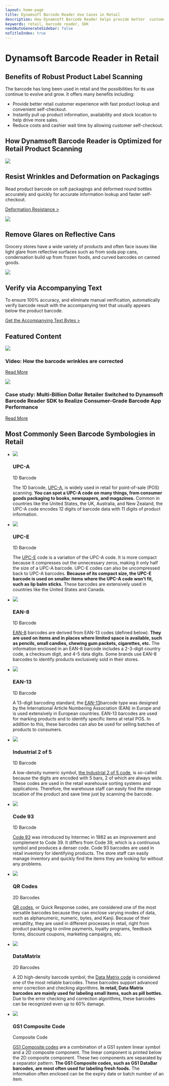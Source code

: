 ```yaml
---
layout: home-page
title: Dynamsoft Barcode Reader Use Cases in Retail
description: How Dynamsoft Barcode Reader helps provide better  customer experience, reduce costs, and drive more sales in retail
keywords: retail, barcode reader, SDK
needAutoGenerateSidebar: false
noTitleIndex: true
---
```


# Dynamsoft Barcode Reader in Retail

## Benefits of Robust Product Label Scanning

The barcode has long been used in retail and the possibilities for its use continue to evolve and grow. It offers many benefits including:

- Provide better retail customer experience with fast product lookup and convenient self-checkout.
- Instantly pull up product information, availability and stock location to help drive more sales.
- Reduce costs and cashier wait time by allowing customer self-checkout.

## How Dynamsoft Barcode Reader is Optimized for Retail Product Scanning
<div class="content-wrapper">
  <div class="content-card">
    <div class="imgBox"><img src="assets/resist-wrinkles-and-deformation.png"/></div>
    <div class="card-text">
      <h2>Resist Wrinkles and Deformation on Packagings</h2>
      <p>Read product barcode on soft packagings and deformed round bottles accurately and quickly for accurate information lookup and faster self-checkout.</p>
      <p><a class="orangeLink fontOswald mediumLink" href="https://www.dynamsoft.com/barcode-reader/introduction/how-to-guide/set-custom-area-for-accompanying-texts.html">Deformation Resistance ></a></p>
    </div>
  </div>
  <div class="content-card">
    <div class="imgBox"><img src="assets/remove-glares-on-reflective-cans.png" /></div>
    <div class="card-text">
      <h2>Remove Glares on Reflective Cans</h2>
      <p>Grocery stores have a wide variety of products and often face issues like light glare from reflective surfaces such as from soda pop cans, condensation build up from frozen foods, and curved barcodes on canned goods.</p>
    </div>
  </div>
  <div class="content-card">
    <div class="imgBox"><img src="assets/verify-via-accompanying-text.png"/></div>
    <div class="card-text">
      <h2>Verify via Accompanying Text</h2>
      <p>To ensure 100% accuracy, and eliminate manual verification, automatically verify barcode result with the accompanying text that usually appears below the product barcode.</p>
      <p><a class="orangeLink fontOswald mediumLink" href="https://www.dynamsoft.com/barcode-reader/introduction/how-to-guide/set-custom-area-for-accompanying-texts.html">Get the Accompanying Text Bytes ></a></p>
    </div>
  </div>
</div>

## Featured Content

<div class="content-wrapper two-column">
  <div class="content-card">
    <div class="imgBox"><img src="http://img.youtube.com/vi/fraXfsNqr24/0.jpg"></div>
    <div class="card-text">
      <h3>Video: How the barcode wrinkles are corrected</h3>
      <p><a class="orangeLink fontOswald mediumLink" href="http://www.youtube.com/watch?v=fraXfsNqr24">Read More</a></p>
    </div>
  </div>
  <div class="content-card">
    <div class="imgBox"><img src="https://www.dynamsoft.com/assets/images/img-banner/caseStudyImage/oceania-leading-retailer-case-study-banner.png"></div>
    <div class="card-text">
      <h3>Case study: Multi-Billion Dollar Retailer Switched to Dynamsoft Barcode Reader SDK to Realize Consumer-Grade Barcode App Performance</h3>
      <p><a class="orangeLink fontOswald mediumLink" href="https://www.dynamsoft.com/Company/oceania-leading-retailer-case-study.aspx">Read More</a></p>
    </div>
  </div>
</div>

## Most Commonly Seen Barcode Symbologies in Retail
<div class="carousel-wrapper content-wrapper">
  <ul>
    <li style="vertical-align: top" class="content-card">
      <div>
        <div class="imgBox"><img src='assets/upc_a.jpg' /></div>
        <div class="card-text">
          <h3>UPC-A</h3>
          <span>1D Barcode</span>
          <p>The 1D barcode, <a class="orangeLink" href="https://www.dynamsoft.com/Barcode-Types/UPC-A.aspx">UPC-A</a>, is widely used in retail for point-of-sale (POS) scanning. <b>You can spot a UPC-A code on many things, from consumer goods packaging to books, newspapers, and magazines.</b> Common in countries like the United States, the UK, Australia, and New Zealand, the UPC-A code encodes 12 digits of barcode data with 11 digits of product information. </p>
        </div>
      </div>
    </li>
    <li style="vertical-align: top" class="content-card">
      <div>
        <div class="imgBox"><img src='assets/upc-e.jpg'/></div>
        <div class="card-text">
          <h3>UPC-E</h3>
          <span>1D Barcode</span>
          <p>The <a class="orangeLink" href="https://www.dynamsoft.com/Barcode-Types/UPC-E.aspx">UPC-E</a> code is a variation of the UPC-A code. It is more compact because it compresses out the unnecessary zeros, making it only half the size of a UPC-A barcode. UPC-E codes can also be uncompressed back to UPC-A barcodes. <b>Because of its compact size, the UPC-E barcode is used on smaller items where the UPC-A code won’t fit, such as lip balm sticks.</b> These barcodes are extensively used in countries like the United States and Canada. </p>
        </div>
      </div>
    </li>
    <li style="vertical-align: top" class="content-card">
      <div>
        <div class="imgBox"><img src='assets/ean-8.jpg' /></div>
        <div class="card-text">
          <h3>EAN-8</h3>
          <span>1D Barcode</span>
          <p><a class="orangeLink" href="https://www.dynamsoft.com/Barcode-Types/EAN-8.aspx">EAN-8</a> barcodes are derived from EAN-13 codes (defined below). <b>They are used on items and in places where limited space is available, such as pencils, small candies, chewing gum packets, cigarettes, etc.</b> The information enclosed in an EAN-8 barcode includes a 2-3-digit country code, a checksum digit, and 4-5 data digits. Some brands use EAN-8 barcodes to identify products exclusively sold in their stores.</p>
        </div>
      </div>
    </li>    
    <li style="vertical-align: top" class="content-card">
      <div>
        <div class="imgBox"><img src='assets/ean-13.jpg' /></div>
        <div class="card-text">
          <h3>EAN-13</h3>
          <span>1D Barcode</span>
          <p>A 13-digit barcoding standard, the <a class="orangeLink" href="https://www.dynamsoft.com/Barcode-Types/EAN-13.aspx">EAN-13</a>barcode type was designed by the International Article Numbering Association (EAN) in Europe and is used extensively in European countries. EAN-13 barcodes are used for marking products and to identify specific items at retail POS. In addition to this, these barcodes can also be used for selling batches of products to consumers.</p>
        </div>
      </div>
    </li>
    <li style="vertical-align: top" class="content-card">
      <div>
        <div class="imgBox"><img src='assets/industrial-2-of-5.jpg'/></div>
        <div class="card-text">
          <h3 id="industrial-2-of-5">Industrial 2 of 5</h3>
          <span>1D Barcode</span>
          <p>A low-density numeric symbol, <a class="orangeLink" href="https://www.dynamsoft.com/Barcode-Types/Industrial-2-of-5.aspx">the Industrial 2 of 5 code</a>, is so-called because the digits are encoded with 5 bars, 2 of which are always wide. These codes are used in the retail warehouse sorting systems and applications. Therefore, the warehouse staff can easily find the storage location of the product and save time just by scanning the barcode.</p>
        </div>
      </div>
    </li>
    <li style="vertical-align: top" class="content-card">
      <div>
        <div class="imgBox"><img src="assets/code93.jpg"/></div>
        <div class="card-text">
          <h3 id="code-93">Code 93</h3>
          <span>1D Barcode</span>
          <p><a class="orangeLink" href="https://www.dynamsoft.com/Barcode-Types/Code-93.aspx">Code 93</a> was introduced by Intermec in 1982 as an improvement and complement to Code 39. It differs from Code 39, which is a continuous symbol and produces a denser code. Code 93 barcodes are used in retail inventory for identifying products. The store staff can easily manage inventory and quickly find the items they are looking for without any problems. </p>
        </div>
      </div>
    </li>
    <li style="vertical-align: top" class="content-card">
      <div>
        <div class="imgBox"><img src='assets/qr-code.jpg' /></div>
        <div class="card-text">
          <h3 id="qr-codes">QR Codes</h3>
          <span>2D Barcodes</span>
          <p><a class="orangeLink" href="https://www.dynamsoft.com/Barcode-Types/QR-Code.aspx">QR codes</a>, or Quick Response codes, are considered one of the most versatile barcodes because they can enclose varying modes of data, such as alphanumeric, numeric, bytes, and Kanji. Because of their versatility, they are used in different processes in retail, right from product packaging to online payments, loyalty programs, feedback forms, discount coupons, marketing campaigns, etc. </p>
        </div>
      </div>
    </li>
    <li style="vertical-align: top" class="content-card">
      <div>
        <div class="imgBox"><img src='assets/data-matrix.jpg' /></div>
        <div class="card-text">
          <h3 id="datamatrix">DataMatrix</h3>
          <span>2D Barcodes</span>
          <p>A 2D high-density barcode symbol, the <a class="orangeLink" href="https://www.dynamsoft.com/Barcode-Types/DataMatrix.aspx">Data Matrix code</a> is considered one of the most reliable barcodes. These barcodes support advanced error correction and checking algorithms. <strong>In retail, Data Matrix barcodes are mainly used for labeling small items, such as pill bottles.</strong> Due to the error checking and correction algorithms, these barcodes can be recognized even up to 60% damage. </p>
        </div>
      </div>
    </li>
    <li style="vertical-align: top" class="content-card">
      <div>
        <div class="imgBox"><img src='assets/gs1-databar-composite.jpg'/></div>
        <div class="card-text">
          <h3 id="gs1-composite-code">GS1 Composite Code</h3>
          <span>Composite Code</span>
          <p><a class="orangeLink" href="https://www.dynamsoft.com/Barcode-Types/GS1-Composite-Code.aspx">GS1 Composite codes</a> are a combination of a GS1 system linear symbol and a 2D composite component. The linear component is printed below the 2D composite component. These two components are separated by a separator pattern. <strong>The GS1 Composite codes, such as GS1 DataBar barcodes, are most often used for labeling fresh foods.</strong> The information often enclosed can be the expiry date or batch number of an item.  </p>
        </div>
      </div>
    </li>
  </ul>
  <div class="button-wrapper">
    <i class="prev-icon disabled"></i>
    <i class="next-icon"></i>
  </div>
</div>
